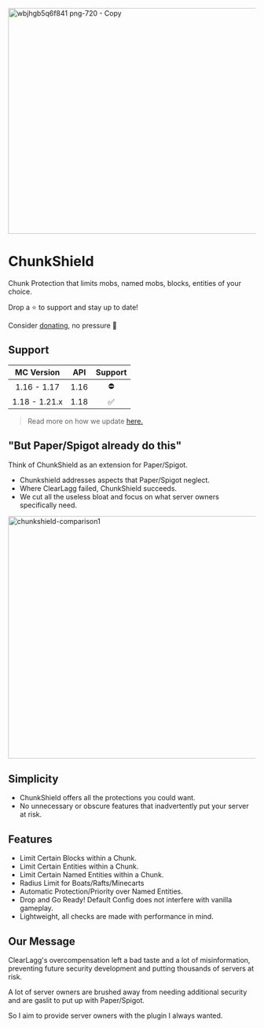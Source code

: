 <img width="1280" height="460" alt="wbjhgb5q6f841 png-720 - Copy" src="https://github.com/user-attachments/assets/fd6a383f-5a11-4607-9a13-ac2552d2c683" />

# ChunkShield
Chunk Protection that limits mobs, named mobs, blocks, entities of your choice.

Drop a ⭐ to support and stay up to date!

Consider [donating](https://ko-fi.com/jammerz), no pressure 🩷

## Support
| MC Version    | API  | Support |
| :---------:   | :-:  | :-----: |
| 1.16 - 1.17   | 1.16 |  ⛔ |
| 1.18 - 1.21.x | 1.18 |  ✅ |
> Read more on how we update [here.](https://github.com/eh-K/Spigoty/blob/main/API/Codebase%20Unification.md)

## "But Paper/Spigot already do this"
Think of ChunkShield as an extension for Paper/Spigot. 
- Chunkshield addresses aspects that Paper/Spigot neglect.
- Where ClearLagg failed, ChunkShield succeeds.
- We cut all the useless bloat and focus on what server owners specifically need.

<img width="561" height="494" alt="chunkshield-comparison1" src="https://github.com/user-attachments/assets/72fc16c2-ea01-48c3-b641-1ead17b16402" />

## Simplicity
- ChunkShield offers all the protections you could want.
- No unnecessary or obscure features that inadvertently put your server at risk.

## Features
- Limit Certain Blocks within a Chunk.
- Limit Certain Entities within a Chunk.
- Limit Certain Named Entities within a Chunk.
- Radius Limit for Boats/Rafts/Minecarts
- Automatic Protection/Priority over Named Entities.
- Drop and Go Ready! Default Config does not interfere with vanilla gameplay.
- Lightweight, all checks are made with performance in mind.

## Our Message
ClearLagg's overcompensation left a bad taste and a lot of misinformation, preventing future security development and putting thousands of servers at risk.

A lot of server owners are brushed away from needing additional security and are gaslit to put up with Paper/Spigot.

So I aim to provide server owners with the plugin I always wanted.
